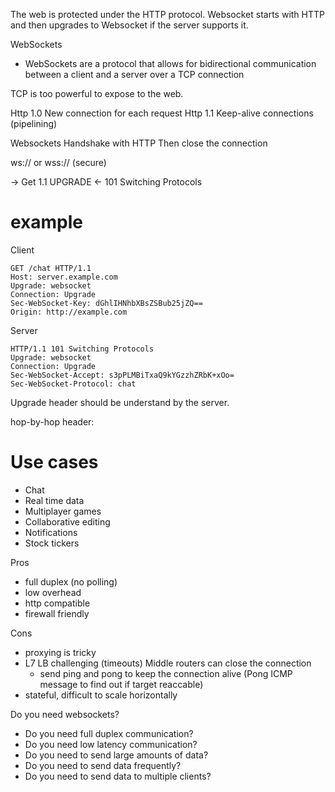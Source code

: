 The web is protected under the HTTP protocol. Websocket starts with HTTP and then upgrades to Websocket if the server supports it.

WebSockets
- WebSockets are a protocol that allows for bidirectional communication between a client and a server over a TCP connection

TCP is too powerful to expose to the web. 



Http 1.0
New connection for each request
Http 1.1
Keep-alive connections (pipelining)

Websockets
Handshake with HTTP
Then close the connection

ws:// or wss:// (secure)    

-> Get 1.1 UPGRADE
<- 101 Switching Protocols


# example
Client
```
GET /chat HTTP/1.1
Host: server.example.com
Upgrade: websocket
Connection: Upgrade
Sec-WebSocket-Key: dGhlIHNhbXBsZSBub25jZQ==
Origin: http://example.com
```

Server
```
HTTP/1.1 101 Switching Protocols
Upgrade: websocket
Connection: Upgrade
Sec-WebSocket-Accept: s3pPLMBiTxaQ9kYGzzhZRbK+xOo=
Sec-WebSocket-Protocol: chat
```

Upgrade header should be understand by the server.

hop-by-hop header:






# Use cases
- Chat
- Real time data
- Multiplayer games
- Collaborative editing
- Notifications
- Stock tickers

Pros
- full duplex (no polling)
- low overhead
- http compatible
- firewall friendly

Cons
- proxying is tricky
- L7 LB challenging (timeouts) Middle routers can close the connection
    - send ping and pong to keep the connection alive (Pong ICMP message to find out if target reaccable)
- stateful, difficult to scale horizontally


Do you need websockets?
- Do you need full duplex communication?
- Do you need low latency communication?
- Do you need to send large amounts of data?
- Do you need to send data frequently?
- Do you need to send data to multiple clients?


